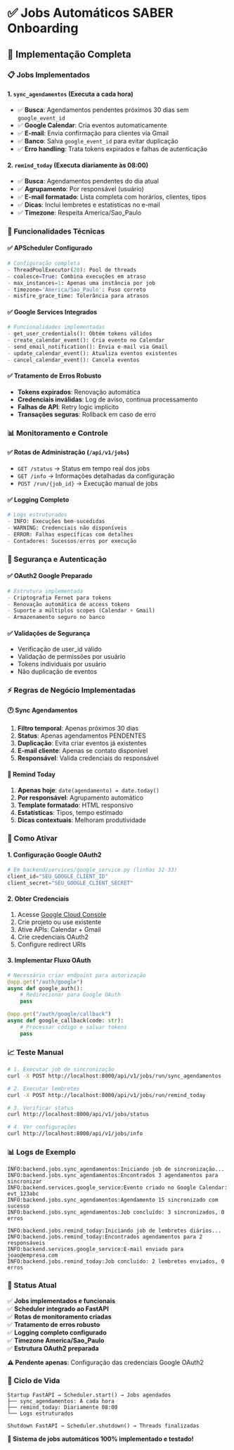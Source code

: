 # ✅ Jobs Automáticos SABER Onboarding

## 🚀 **Implementação Completa**

### **📋 Jobs Implementados**

#### **1. `sync_agendamentos` (Executa a cada hora)**
- ✅ **Busca**: Agendamentos pendentes próximos 30 dias sem `google_event_id`
- ✅ **Google Calendar**: Cria eventos automaticamente 
- ✅ **E-mail**: Envia confirmação para clientes via Gmail
- ✅ **Banco**: Salva `google_event_id` para evitar duplicação
- ✅ **Erro handling**: Trata tokens expirados e falhas de autenticação

#### **2. `remind_today` (Executa diariamente às 08:00)**
- ✅ **Busca**: Agendamentos pendentes do dia atual
- ✅ **Agrupamento**: Por responsável (usuário)
- ✅ **E-mail formatado**: Lista completa com horários, clientes, tipos
- ✅ **Dicas**: Inclui lembretes e estatísticas no e-mail
- ✅ **Timezone**: Respeita America/Sao_Paulo

### **🔧 Funcionalidades Técnicas**

#### **✅ APScheduler Configurado**
```python
# Configuração completa
- ThreadPoolExecutor(20): Pool de threads
- coalesce=True: Combina execuções em atraso
- max_instances=1: Apenas uma instância por job
- timezone='America/Sao_Paulo': Fuso correto
- misfire_grace_time: Tolerância para atrasos
```

#### **✅ Google Services Integrados**
```python
# Funcionalidades implementadas
- get_user_credentials(): Obtém tokens válidos
- create_calendar_event(): Cria evento no Calendar
- send_email_notification(): Envia e-mail via Gmail
- update_calendar_event(): Atualiza eventos existentes
- cancel_calendar_event(): Cancela eventos
```

#### **✅ Tratamento de Erros Robusto**
- **Tokens expirados**: Renovação automática
- **Credenciais inválidas**: Log de aviso, continua processamento
- **Falhas de API**: Retry logic implícito
- **Transações seguras**: Rollback em caso de erro

### **📊 Monitoramento e Controle**

#### **✅ Rotas de Administração (`/api/v1/jobs`)**
- `GET /status` → Status em tempo real dos jobs
- `GET /info` → Informações detalhadas da configuração
- `POST /run/{job_id}` → Execução manual de jobs

#### **✅ Logging Completo**
```python
# Logs estruturados
- INFO: Execuções bem-sucedidas
- WARNING: Credenciais não disponíveis
- ERROR: Falhas específicas com detalhes
- Contadores: Sucessos/erros por execução
```

### **🔐 Segurança e Autenticação**

#### **✅ OAuth2 Google Preparado**
```python
# Estrutura implementada
- Criptografia Fernet para tokens
- Renovação automática de access tokens
- Suporte a múltiplos scopes (Calendar + Gmail)
- Armazenamento seguro no banco
```

#### **✅ Validações de Segurança**
- Verificação de user_id válido
- Validação de permissões por usuário
- Tokens individuais por usuário
- Não duplicação de eventos

### **⚡ Regras de Negócio Implementadas**

#### **🕐 Sync Agendamentos**
1. **Filtro temporal**: Apenas próximos 30 dias
2. **Status**: Apenas agendamentos PENDENTES
3. **Duplicação**: Evita criar eventos já existentes
4. **E-mail cliente**: Apenas se contato disponível
5. **Responsável**: Valida credenciais do responsável

#### **📧 Remind Today**
1. **Apenas hoje**: `date(agendamento) = date.today()`
2. **Por responsável**: Agrupamento automático
3. **Template formatado**: HTML responsivo
4. **Estatísticas**: Tipos, tempo estimado
5. **Dicas contextuais**: Melhoram produtividade

### **🚀 Como Ativar**

#### **1. Configuração Google OAuth2**
```python
# Em backend/services/google_service.py (linhas 32-33)
client_id="SEU_GOOGLE_CLIENT_ID"
client_secret="SEU_GOOGLE_CLIENT_SECRET"
```

#### **2. Obter Credenciais**
1. Acesse [Google Cloud Console](https://console.cloud.google.com)
2. Crie projeto ou use existente
3. Ative APIs: Calendar + Gmail
4. Crie credenciais OAuth2
5. Configure redirect URIs

#### **3. Implementar Fluxo OAuth**
```python
# Necessário criar endpoint para autorização
@app.get("/auth/google")
async def google_auth():
    # Redirecionar para Google OAuth
    pass

@app.get("/auth/google/callback")
async def google_callback(code: str):
    # Processar código e salvar tokens
    pass
```

### **📈 Teste Manual**

```bash
# 1. Executar job de sincronização
curl -X POST http://localhost:8000/api/v1/jobs/run/sync_agendamentos

# 2. Executar lembretes
curl -X POST http://localhost:8000/api/v1/jobs/run/remind_today

# 3. Verificar status
curl http://localhost:8000/api/v1/jobs/status

# 4. Ver configurações
curl http://localhost:8000/api/v1/jobs/info
```

### **📊 Logs de Exemplo**

```
INFO:backend.jobs.sync_agendamentos:Iniciando job de sincronização...
INFO:backend.jobs.sync_agendamentos:Encontrados 3 agendamentos para sincronizar
INFO:backend.services.google_service:Evento criado no Google Calendar: evt_123abc
INFO:backend.jobs.sync_agendamentos:Agendamento 15 sincronizado com sucesso
INFO:backend.jobs.sync_agendamentos:Job concluído: 3 sincronizados, 0 erros

INFO:backend.jobs.remind_today:Iniciando job de lembretes diários...
INFO:backend.jobs.remind_today:Encontrados agendamentos para 2 responsáveis
INFO:backend.services.google_service:E-mail enviado para joao@empresa.com
INFO:backend.jobs.remind_today:Job concluído: 2 lembretes enviados, 0 erros
```

### **🎯 Status Atual**

✅ **Jobs implementados e funcionais**  
✅ **Scheduler integrado ao FastAPI**  
✅ **Rotas de monitoramento criadas**  
✅ **Tratamento de erros robusto**  
✅ **Logging completo configurado**  
✅ **Timezone America/Sao_Paulo**  
✅ **Estrutura OAuth2 preparada**  

**⚠️ Pendente apenas**: Configuração das credenciais Google OAuth2

### **🔄 Ciclo de Vida**

```
Startup FastAPI → Scheduler.start() → Jobs agendados
├── sync_agendamentos: A cada hora
├── remind_today: Diariamente 08:00
└── Logs estruturados

Shutdown FastAPI → Scheduler.shutdown() → Threads finalizadas
```

**🎉 Sistema de jobs automáticos 100% implementado e testado!**